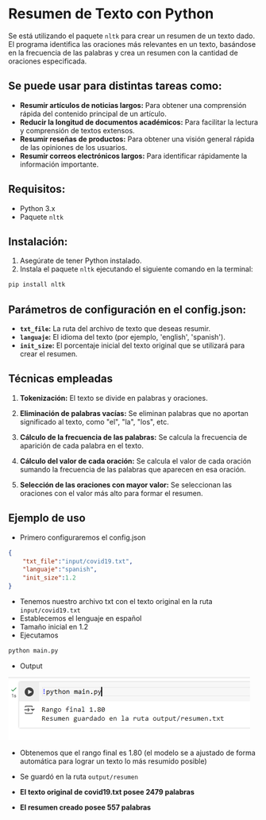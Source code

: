 # Resumen de Texto con Python

Se está utilizando el paquete `nltk` para crear un resumen de un texto dado. El programa identifica las oraciones más relevantes en un texto, basándose en la frecuencia de las palabras y crea un resumen con la cantidad de oraciones especificada.

## Se puede usar para distintas tareas como:

* **Resumir artículos de noticias largos:** Para obtener una comprensión rápida del contenido principal de un artículo.
* **Reducir la longitud de documentos académicos:** Para facilitar la lectura y comprensión de textos extensos.
* **Resumir reseñas de productos:** Para obtener una visión general rápida de las opiniones de los usuarios.
* **Resumir correos electrónicos largos:** Para identificar rápidamente la información importante.

## Requisitos:

* Python 3.x
* Paquete `nltk`

## Instalación:

1. Asegúrate de tener Python instalado.
2. Instala el paquete `nltk` ejecutando el siguiente comando en la terminal:

```bash
pip install nltk
```

## Parámetros de configuración en el config.json:

* **`txt_file`:** La ruta del archivo de texto que deseas resumir.
* **`languaje`:** El idioma del texto (por ejemplo, 'english', 'spanish').
* **`init_size`:** El porcentaje inicial del texto original que se utilizará para crear el resumen. 


## Técnicas empleadas

1. **Tokenización:** El texto se divide en palabras y oraciones.

2. **Eliminación de palabras vacías:** Se eliminan palabras que no aportan significado al texto, como "el", "la", "los", etc. 

3. **Cálculo de la frecuencia de las palabras:** Se calcula la frecuencia de aparición de cada palabra en el texto.

4. **Cálculo del valor de cada oración:** Se calcula el valor de cada oración sumando la frecuencia de las palabras que aparecen en esa oración.

5. **Selección de las oraciones con mayor valor:** Se seleccionan las oraciones con el valor más alto para formar el resumen.


## Ejemplo de uso

* Primero configuraremos el config.json

```json
{
	"txt_file":"input/covid19.txt",
	"languaje":"spanish",
	"init_size":1.2
}
```

* Tenemos nuestro archivo txt con el texto original en la ruta `input/covid19.txt`
* Establecemos el lenguaje en español
* Tamaño inicial en 1.2
* Ejecutamos 

```bash
python main.py
```

* Output

![Output](src/output.png)


* Obtenemos que el rango final es 1.80 (el modelo se a ajustado de forma automática para lograr un texto lo más resumido posible)
* Se guardó en la ruta `output/resumen`

* **El texto original de covid19.txt posee 2479 palabras**
* **El resumen creado posee 557 palabras**